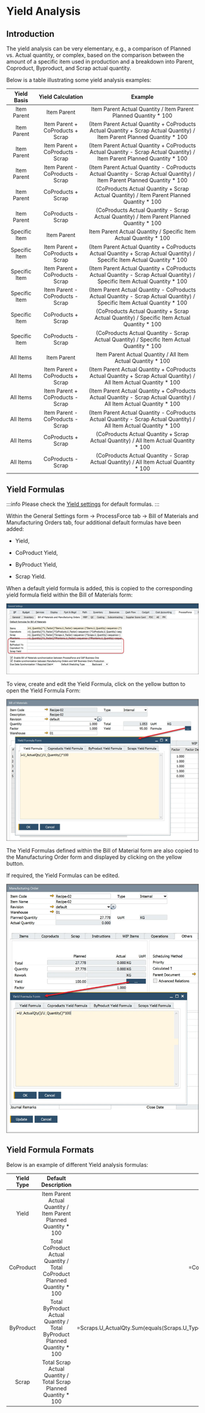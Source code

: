 # Yield Analysis

## Introduction

The yield analysis can be very elementary, e.g., a comparison of Planned vs. Actual quantity, or complex, based on the comparison between the amount of a specific item used in production and a breakdown into Parent, Coproduct, Byproduct, and Scrap actual quantity.

Below is a table illustrating some yield analysis examples:

|  Yield Basis  |        Yield Calculation         |                                                          Example                                                          |
| :-----------: | :------------------------------: | :-----------------------------------------------------------------------------------------------------------------------: |
|  Item Parent  |           Item Parent            |                             Item Parent Actual Quantity / Item Parent Planned Quantity \* 100                             |
|  Item Parent  | Item Parent + CoProducts + Scrap | (Item Parent Actual Quantity + CoProducts Actual Quantity + Scrap Actual Quantity) / Item Parent Planned Quantity \* 100  |
|  Item Parent  | Item Parent + CoProducts - Scrap | (Item Parent Actual Quantity + CoProducts Actual Quantity - Scrap Actual Quantity) / Item Parent Planned Quantity \* 100  |
|  Item Parent  | Item Parent - CoProducts - Scrap | (Item Parent Actual Quantity - CoProducts Actual Quantity - Scrap Actual Quantity) / Item Parent Planned Quantity \* 100  |
|  Item Parent  |        CoProducts + Scrap        |                (CoProducts Actual Quantity + Scrap Actual Quantity) / Item Parent Planned Quantity \* 100                 |
|  Item Parent  |        CoProducts - Scrap        |                (CoProducts Actual Quantity - Scrap Actual Quantity) / Item Parent Planned Quantity \* 100                 |
| Specific Item |           Item Parent            |                            Item Parent Actual Quantity / Specific Item Actual Quantity \* 100                             |
| Specific Item | Item Parent + CoProducts + Scrap | (Item Parent Actual Quantity + CoProducts Actual Quantity + Scrap Actual Quantity) / Specific Item Actual Quantity \* 100 |
| Specific Item | Item Parent + CoProducts - Scrap | (Item Parent Actual Quantity + CoProducts Actual Quantity - Scrap Actual Quantity) / Specific Item Actual Quantity \* 100 |
| Specific Item | Item Parent - CoProducts - Scrap | (Item Parent Actual Quantity - CoProducts Actual Quantity - Scrap Actual Quantity) / Specific Item Actual Quantity \* 100 |
| Specific Item |        CoProducts + Scrap        |                (CoProducts Actual Quantity + Scrap Actual Quantity) / Specific Item Actual Quantity \* 100                |
| Specific Item |        CoProducts - Scrap        |                (CoProducts Actual Quantity - Scrap Actual Quantity) / Specific Item Actual Quantity \* 100                |
|   All Items   |           Item Parent            |                               Item Parent Actual Quantity / All Item Actual Quantity \* 100                               |
|   All Items   | Item Parent + CoProducts + Scrap |   (Item Parent Actual Quantity + CoProducts Actual Quantity + Scrap Actual Quantity) / All Item Actual Quantity \* 100    |
|   All Items   | Item Parent + CoProducts - Scrap |   (Item Parent Actual Quantity + CoProducts Actual Quantity - Scrap Actual Quantity) / All Item Actual Quantity \* 100    |
|   All Items   | Item Parent - CoProducts - Scrap |   (Item Parent Actual Quantity - CoProducts Actual Quantity - Scrap Actual Quantity) / All Item Actual Quantity \* 100    |
|   All Items   |        CoProducts + Scrap        |                  (CoProducts Actual Quantity + Scrap Actual Quantity) / All Item Actual Quantity \* 100                   |
|   All Items   |        CoProducts - Scrap        |                  (CoProducts Actual Quantity - Scrap Actual Quantity) / All Item Actual Quantity \* 100                   |

## Yield Formulas

:::info
Please check the [Yield settings](./../) for default formulas.
:::

Within the General Settings form → ProcessForce tab → Bill of Materials and Manufacturing Orders tab, four additional default formulas have been added:

- Yield,

- CoProduct Yield,

- ByProduct Yield,

- Scrap Yield.

When a default yield formula is added, this is copied to the corresponding yield formula field within the Bill of Materials form:

![Bill of Materials Formulas](./media/bill-of-materials-formulas-2.webp)

To view, create and edit the Yield Formula, click on the yellow button to open the Yield Formula Form:

![Yield Formula](./media/bill-of-materials-yield-formula.webp)

The Yield Formulas defined within the Bill of Material form are also copied to the Manufacturing Order form and displayed by clicking on the yellow button.

If required, the Yield Formulas can be edited.

![Manufacturing Order](./media/manufacturing-order-yield-formula.webp)

## Yield Formula Formats

Below is an example of different Yield analysis formulas:

| Yield Type |                            Default Description                            |                                                                                    Default Formula                                                                                    |
| :--------: | :-----------------------------------------------------------------------: | :-----------------------------------------------------------------------------------------------------------------------------------------------------------------------------------: |
|   Yield    |     Item Parent Actual Quantity / Item Parent Planned Quantity \* 100     |                                                                           =U_ActualQty()/U_Quantity()\*100                                                                            |
| CoProduct  | Total CoProduct Actual Quantity / Total CoProduct Planned Quantity \* 100 |                                            =Coproducts.U_ActualQty.Sum()/if(Coproducts.U_Result.Sum()=0;1;Coproducts.U_Result.Sum())\*100                                             |
| ByProduct  | Total ByProduct Actual Quantity / Total ByProduct Planned Quantity \* 100 | =Scraps.U_ActualQty.Sum(equals(Scraps.U_Type();"Usefull"))/if(Scraps.U_Result.Sum(equals(Scraps.U_Type();"Usefull"))=0;1;Scraps.U_Result.Sum(equals(Scraps.U_Type();"Usefull")))\*100 |
|   Scrap    |     Total Scrap Actual Quantity / Total Scrap Planned Quantity \* 100     |                                                  =Scraps.U_ActualQty.Sum()/if(Scraps.U_Result.Sum()=0;1;Scraps.U_Result.Sum())\*100                                                   |
